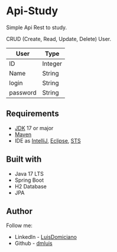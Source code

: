 # Api-Study

Simple Api Rest to study.

CRUD (Create, Read, Update, Delete) User.

|User |Type|
|-----|------|
|ID   | Integer|
|Name | String |
|login| String |
|password| String|

## Requirements

 - [JDK](https://www.oracle.com/br/java/technologies/downloads/)  17 or major
 - [Maven](https://maven.apache.org/) 
 - IDE as [IntelliJ](https://www.jetbrains.com/pt-br/idea/download/#section=linux), [Eclipse](https://www.eclipse.org/downloads/), [STS](https://spring.io/tools)

## Built with

 - Java 17 LTS
 - Spring Boot
 - H2 Database
 - JPA

## Author

Follow me: 
 - LinkedIn - [LuisDomiciano](https://linkedin.com/in/luisdomiciano)
 - Github - [dmluis](https://github.com/dmluis)
